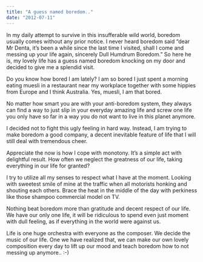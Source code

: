 ```yaml
---
title: "A guess named boredom.."
date: "2012-07-11"
---
```


In my daily attempt to survive in this insufferable wild world, boredom usually comes without any prior notice. I never heard boredom said “dear Mr Denta, it’s been a while since the last time I visited, shall I come and messing up your life again, sincerely Dull Humdrum Boredom.” So here he is, my lovely life has a guess named boredom knocking on my door and decided to give me a splendid visit.

Do you know how bored I am lately? I am so bored I just spent a morning eating muesli in a restaurant near my workplace together with some hippies from Europe and I think Australia. Yes, muesli, I am that bored.

No matter how smart you are with your anti-boredom system, they always can find a way to just slip in your everyday amazing life and screw one life you only have so far in a way you do not want to live in this planet anymore.

I decided not to fight this ugly feeling in hard way. Instead, I am trying to make boredom a good company, a decent inevitable feature of life that I will still deal with tremendous cheer.

Appreciate the now is how I cope with monotony. It’s a simple act with delightful result. How often we neglect the greatness of our life, taking everything in our life for granted?

I try to utilize all my senses to respect what I have at the moment. Looking with sweetest smile of mine at the traffic when all motorists honking and shouting each others. Brace the heat in the middle of the day with perkiness like those shampoo commercial model on TV.

Nothing beat boredom more than gratitude and decent respect of our life. We have our only one life, it will be ridiculous to spend even just moment with dull feeling, as if everything in the world were against us.

Life is one huge orchestra with everyone as the composer. We decide the music of our life. One we have realized that, we can make our own lovely composition every day to lift up our mood and teach boredom how to not messing up anymore.. :-)
